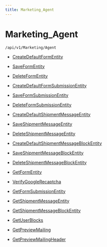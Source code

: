 ```yaml
---
title: Marketing_Agent
---
```


# Marketing_Agent

```http
/api/v1/Marketing/Agent
```




* [CreateDefaultFormEntity](v1MarketingAgent_CreateDefaultFormEntity.md)

* [SaveFormEntity](v1MarketingAgent_SaveFormEntity.md)

* [DeleteFormEntity](v1MarketingAgent_DeleteFormEntity.md)

* [CreateDefaultFormSubmissionEntity](v1MarketingAgent_CreateDefaultFormSubmissionEntity.md)

* [SaveFormSubmissionEntity](v1MarketingAgent_SaveFormSubmissionEntity.md)

* [DeleteFormSubmissionEntity](v1MarketingAgent_DeleteFormSubmissionEntity.md)

* [CreateDefaultShipmentMessageEntity](v1MarketingAgent_CreateDefaultShipmentMessageEntity.md)

* [SaveShipmentMessageEntity](v1MarketingAgent_SaveShipmentMessageEntity.md)

* [DeleteShipmentMessageEntity](v1MarketingAgent_DeleteShipmentMessageEntity.md)

* [CreateDefaultShipmentMessageBlockEntity](v1MarketingAgent_CreateDefaultShipmentMessageBlockEntity.md)

* [SaveShipmentMessageBlockEntity](v1MarketingAgent_SaveShipmentMessageBlockEntity.md)

* [DeleteShipmentMessageBlockEntity](v1MarketingAgent_DeleteShipmentMessageBlockEntity.md)

* [GetFormEntity](v1MarketingAgent_GetFormEntity.md)

* [VerifyGoogleRecaptcha](v1MarketingAgent_VerifyGoogleRecaptcha.md)

* [GetFormSubmissionEntity](v1MarketingAgent_GetFormSubmissionEntity.md)

* [GetShipmentMessageEntity](v1MarketingAgent_GetShipmentMessageEntity.md)

* [GetShipmentMessageBlockEntity](v1MarketingAgent_GetShipmentMessageBlockEntity.md)

* [GetUserBlocks](v1MarketingAgent_GetUserBlocks.md)

* [GetPreviewMailing](v1MarketingAgent_GetPreviewMailing.md)

* [GetPreviewMailingHeader](v1MarketingAgent_GetPreviewMailingHeader.md)